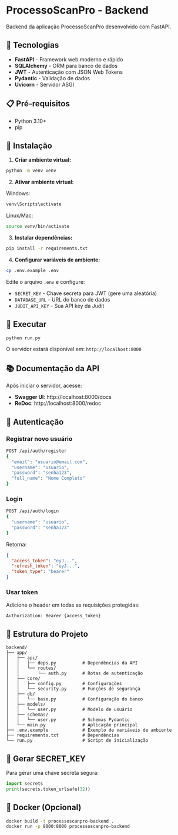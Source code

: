 # ProcessoScanPro - Backend

Backend da aplicação ProcessoScanPro desenvolvido com FastAPI.

## 🚀 Tecnologias

- **FastAPI** - Framework web moderno e rápido
- **SQLAlchemy** - ORM para banco de dados
- **JWT** - Autenticação com JSON Web Tokens
- **Pydantic** - Validação de dados
- **Uvicorn** - Servidor ASGI

## 📋 Pré-requisitos

- Python 3.10+
- pip

## 🔧 Instalação

1. **Criar ambiente virtual:**
```bash
python -m venv venv
```

2. **Ativar ambiente virtual:**

Windows:
```bash
venv\Scripts\activate
```

Linux/Mac:
```bash
source venv/bin/activate
```

3. **Instalar dependências:**
```bash
pip install -r requirements.txt
```

4. **Configurar variáveis de ambiente:**
```bash
cp .env.example .env
```

Edite o arquivo `.env` e configure:
- `SECRET_KEY` - Chave secreta para JWT (gere uma aleatória)
- `DATABASE_URL` - URL do banco de dados
- `JUDIT_API_KEY` - Sua API key da Judit

## 🎯 Executar

```bash
python run.py
```

O servidor estará disponível em: `http://localhost:8000`

## 📚 Documentação da API

Após iniciar o servidor, acesse:
- **Swagger UI**: http://localhost:8000/docs
- **ReDoc**: http://localhost:8000/redoc

## 🔐 Autenticação

### Registrar novo usuário
```bash
POST /api/auth/register
{
  "email": "usuario@email.com",
  "username": "usuario",
  "password": "senha123",
  "full_name": "Nome Completo"
}
```

### Login
```bash
POST /api/auth/login
{
  "username": "usuario",
  "password": "senha123"
}
```

Retorna:
```json
{
  "access_token": "eyJ...",
  "refresh_token": "eyJ...",
  "token_type": "bearer"
}
```

### Usar token
Adicione o header em todas as requisições protegidas:
```
Authorization: Bearer {access_token}
```

## 📁 Estrutura do Projeto

```
backend/
├── app/
│   ├── api/
│   │   ├── deps.py          # Dependências da API
│   │   └── routes/
│   │       └── auth.py      # Rotas de autenticação
│   ├── core/
│   │   ├── config.py        # Configurações
│   │   └── security.py      # Funções de segurança
│   ├── db/
│   │   └── base.py          # Configuração do banco
│   ├── models/
│   │   └── user.py          # Modelo de usuário
│   ├── schemas/
│   │   └── user.py          # Schemas Pydantic
│   └── main.py              # Aplicação principal
├── .env.example             # Exemplo de variáveis de ambiente
├── requirements.txt         # Dependências
└── run.py                   # Script de inicialização
```

## 🔑 Gerar SECRET_KEY

Para gerar uma chave secreta segura:

```python
import secrets
print(secrets.token_urlsafe(32))
```

## 🐳 Docker (Opcional)

```bash
docker build -t processoscanpro-backend .
docker run -p 8000:8000 processoscanpro-backend
```
